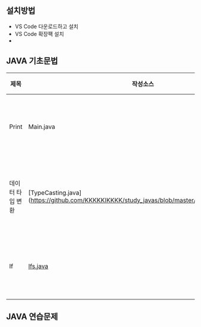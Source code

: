 ## 설치방법
- VS Code 다운로드하고 설치 
- VS Code 확장팩 설치 
- []()
## JAVA 기초문법
| 제목 | 작성소스 | 설명 | 비고 |
| --- | --- |--- | --- |
| Print | Main.java| 화면에 문자 출력 | |
| 데이터 타입 변환 | [TypeCasting.java] (https://github.com/KKKKKIKKKK/study_javas/blob/master/src/TypeCasting.java)| 데이터 타입을 변경 | --- |
| If | [Ifs.java](./src/Ifs.java)  |조건에 따라 분기 |  |
## JAVA 연습문제 

## 
